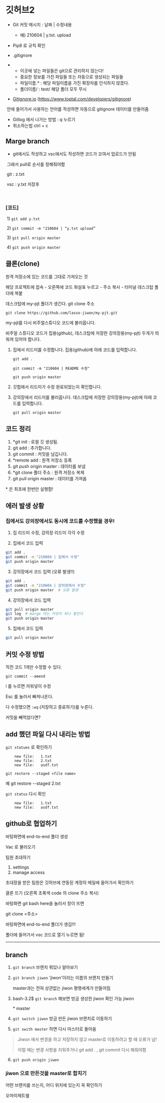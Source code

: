 # 깃허브2

- Git 커밋 메시지 : 날짜 | 수정내용

  - 예) 210604 | y.txt. upload

    

- Pip8 로 규칙 확인 

  

- .gitignore

- - 이곳에 넣는 파일들은 git으로 관리하지 않는다!
  - 중요한 정보를 가진 파일들 또는 자동으로 생성되는 파일들
  - 파일이름.* : 해당 파일이름을 가진 확장자를 인식하지 않겠다.
  - 폴더이름/ : test/ 해당 폴더 모두 무시



- [Gitignore.io](http://Gitignore.io) (https://www.toptal.com/developers/gitignore)

​	안에 들어가서 사용하는 언어를 작성하면 자동으로 gitignore 데이터를 만들어줌



- Gitlog 에서 나가는 방법 : q 누르기
- 취소하는법 ctrl + c



## Marge branch



- git에서도 작성하고 vsc에서도 작성하면 코드가 꼬여서 업로드가 안됨

​	그래서 pull로 순서를 정해줘야함

​	git : z.txt

​	vsc : y.txt 저장후

​	

### [코드]

​	1) `git add y.txt`

​	2)  `git commit -m "210604 | “y.txt upload”`

​	3) `git pull origin master`

​	4) `git push origin master`



## 클론(clone)

원격 저장소에 있는 코드를 그대로 가져오는 것

해당 프로젝트에 접속 - 오른쪽에 코드 화살표 누르고 - 주소 복사 - 터미널 데스크탑 폴더에 복붙

데스크탑에 my-pjt 폴더가 생긴다. git clone 주소

```
git clone https://github.com/lasso-jiwon/my-pjt.git
```

my-pjt를 다시 비주얼스튜디오 코드에 불러옵니다.

비주얼 스튜디오 코드가 집용(github), 데스크탑에 저장한 강의장용(my-pjt) 두개가 띄워져 있어야 합니다.



1. 집에서 리드미를 수정합니다. 집용(github)에 아래 코드를 입력합니다.

   `git add .`

   `git commit -m "210604 | README 수정"`

   `git push origin master`

2. 깃헙에서 리드미가 수정 완료되었는지 확인합니다.

3. 강의장에서 리드미를 불러옵니다. 데스크탑에 저장한 강의장용(my-pjt)에 아래 코드를 입력합니다.

   `git pull origin master`



## 코드 정리

1. \*git init : 로컬 깃 생성됨. 
2. git add : 추가합니다.
3. git commit : 커밋을 남깁니다.
4. \*remote add : 원격 저장소 등록
5. git push origin master : 데이터를 보냄
6. \*git clone 폴더 주소 : 원격 저장소 복제
7. git pull origin master : 데이터를 가져옴

\* 은 최초에 한번만 실행함!



## 에러 발생 상황

### 집에서도 강의장에서도 동시에 코드를 수정했을 경우!

1. 집 리드미 수정, 강의장 리드미 각각 수정

2. 집에서 코드 입력

```bash
git add .
git commit -m "210604 | 집에서 수정"
git push origin master
```

3. 강의장에서 코드 입력 (오류 발생!!)

```bash
git add .
git commit -m "210604 | 강의장에서 수정"
git push origin master  # 오류 발생
```

4. 강의장에서 코드 입력

```bash
git pull origin master
git log  # marge 라는 커밋이 하나 쌓인다
git push origin master
```

5. 집에서 코드 입력

```bash
git pull origin master
```





## 커밋 수정 방법

직전 코드 1개만 수정할 수 있다.

`git commit --amend`

i 를 누르면 끼워넣이 수정

Esc 를 눌러서 빠져나온다.

다 수정했으면 `:wq` (저장하고 종료하기)를 누른다.



커밋을 빼먹었다면?





## add 했던 파일 다시 내리는 방법

`git statues` 로 확인하기

        new file:   1.txt
        new file:   2.txt
        new file:   asdf.txt

`git restore --staged <file name>`

예 git restore --staged 2.txt

`git status` 다시 확인

        new file:   1.txt
        new file:   asdf.txt





## github로 협업하기



바탕화면에 end-to-end 폴더 생성

Vac 로 불러오기







팀원 초대하기

1. settings
2. manage access



초대장을 받은 팀원은 깃허브에 연동된 계정의 메일에 들어가서 확인하기

클론 뜨기 (오른쪽 초록색 code 의 clone 주소 복사)

바탕화면 git bash here을 눌러서 창이 뜨면

git clone <주소>

바탕화면에 end-to-end 폴더가 생김!!!

폴더에 들어가서 vsc 코드로 열기 누르면 됨!







___



## branch

1. `git branch` 브랜치 뭐있나 알아보기

2. `git branch jiwon` 'jiwon'이라는 이름의 브랜치 만들기

   master과는 전혀 상관없는 jiwon 평행세계가 만들어짐

3. bash-3.2$ `git branch` 해보면 방금 생성한 jiwon 확인 가능
     jiwon

   \* master

4. `git switch jiwon` 방금 만든 jiwon 브랜치로 이동하기

5. `git swith master` 하면 다시 마스터로 돌아옴



> Jiwon 에서 변경을 하고 저장하지 않고 master로 이동하려고 할 때 오류가 남!
>
> 이럴 때는 변경 사항을 지워주거나 git add . , git commit 다시 해줘야함



6. `git push origin jiwon`



### jiwon 으로 만든것을 master로 합치기





어떤 브랜치를 쓰는지, 어디 위치에 있는지 꼭 확인하기

오마이제트쉘

